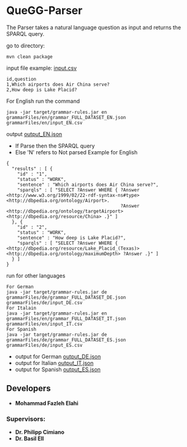 # QueGG-Parser
The Parser takes a natural language question as input and returns the SPARQL query. 

go to directory: 

````installation
mvn clean package
```` 

input file example: [input.csv](https://github.com/ag-sc/grammar-rules/blob/main/grammarFiles/en/input.csv)
````
id,question
1,Which airports does Air China serve?
2,How deep is Lake Placid?
```` 

For English run the command
````
java -jar target/grammar-rules.jar en grammarFiles/en/grammar_FULL_DATASET_EN.json grammarFiles/en/input_EN.csv
````  

output [output_EN.json](https://github.com/ag-sc/grammar-rules/blob/main/grammarFiles/en/output_EN.json)
- If Parse then the SPARQL query
- Else 'N' refers to Not parsed
Example for English
````
{
  "results" : [ {
    "id" : "1",
    "status" : "WORK",
    "sentence" : "Which airports does Air China serve?",
    "sparqls" : [ "SELECT ?Answer WHERE { ?Answer <http://www.w3.org/1999/02/22-rdf-syntax-ns#type>   <http://dbpedia.org/ontology/Airport>. 
                                          ?Answer <http://dbpedia.org/ontology/targetAirport> <http://dbpedia.org/resource/China> .}" ]
  }, {
    "id" : "2",
    "status" : "WORK",
    "sentence" : "How deep is Lake Placid?",
    "sparqls" : [ "SELECT ?Answer WHERE { <http://dbpedia.org/resource/Lake_Placid_(Texas)> <http://dbpedia.org/ontology/maximumDepth> ?Answer .}" ]
  } ]
}
````
run for other languages
````
For German
java -jar target/grammar-rules.jar de grammarFiles/de/grammar_FULL_DATASET_DE.json grammarFiles/de/input_DE.csv
For Italain
java -jar target/grammar-rules.jar en grammarFiles/en/grammar_FULL_DATASET_IT.json grammarFiles/en/input_IT.csv
For Spanish
java -jar target/grammar-rules.jar de grammarFiles/de/grammar_FULL_DATASET_ES.json grammarFiles/de/input_ES.csv
````

- output for German [output_DE.json](https://github.com/ag-sc/grammar-rules/blob/main/grammarFiles/de/output_DE.json)
- output for Italian [output_IT.json](https://github.com/ag-sc/grammar-rules/blob/main/grammarFiles/it/output_IT.json)
- output for Spanish [output_ES.json](https://github.com/ag-sc/grammar-rules/blob/main/grammarFiles/es/output_ES.json)


## Developers
* **Mohammad Fazleh Elahi**
### Supervisors:
* **Dr. Philipp Cimiano**
* **Dr. Basil Ell**










